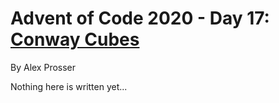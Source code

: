 # Advent of Code 2020 - Day 17: [Conway Cubes](https://adventofcode.com/2020/day/17)
By Alex Prosser

Nothing here is written yet...